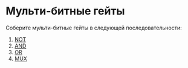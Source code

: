 # Мульти-битные гейты

Соберите мульти-битные гейты в следующей последовательности:

1. [NOT](Not/Not16.hdl)
2. [AND](And/And16.hdl)
3. [OR](Or/Or16.hdl)
4. [MUX](Mux/Mux16.hdl)
